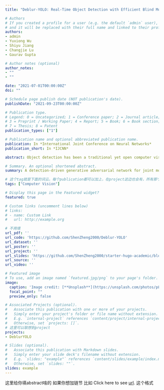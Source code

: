 ```yaml
---
title: "Deblur-YOLO: Real-Time Object Detection with Efficient Blind Motion Deblurring"

# Authors
# If you created a profile for a user (e.g. the default `admin` user), write the username (folder name) here 
# and it will be replaced with their full name and linked to their profile.
authors:
- admin
- Yuxiong Wu
- Shiyu Jiang
- Changjie Lu
- Gaurav Gupta

# Author notes (optional)
author_notes:
- ""
- ""

date: "2021-07-01T00:00:00Z"
doi: ""

# Schedule page publish date (NOT publication's date).
publishDate: "2021-09-23T00:00:00Z"

# Publication type.
# Legend: 0 = Uncategorized; 1 = Conference paper; 2 = Journal article;
# 3 = Preprint / Working Paper; 4 = Report; 5 = Book; 6 = Book section;
# 7 = Thesis; 8 = Patent
publication_types: ["1"]

# Publication name and optional abbreviated publication name.
publication: In *International Joint Conference on Neural Networks*
publication_short: In *IJCNN*

abstract: Object detection has been a traditional yet open computer vision research field. In intensive studies, object detection models have achieved promising results regarding recognition accuracy and inference speed. However, previous state-of-the-art algorithms fail to operate at blurry images. In this work, we propose Deblur-YOLO, an efficient, YOLO-based and detection-driven approach robust to motion blur photographs. We introduce a generative adversarial network with a dilated feature pyramid generator, a pair of multi-scale discriminators with spectral normalization, and a detection discriminator. We design a new image quality metric called Smooth Peak Signal-to-Noise Ratio (SPSNR) for measuring the smoothness of the reconstructed image. Empirical studies on benchmark datasets demonstrate Deblur-YOLO's superiority. On COCO 2014, Set 5 and Setl4, Deblur-YOLO achieves leading results for parameters, deblurring time, PSNR, SPSNR and SSIM. We also visually display the excellence of our deblurring performance to competing models.

# Summary. An optional shortened abstract.
summary: A detection-driven generative adversarial network for joint motion deblurring and object detection. 

# 这个tag就是下面的词云，每个publication都可以加上，在project这边也会有，所有那个词云能联想到所有项目
tags: ["Computer Vision"]

# Display this page in the Featured widget?
featured: true

# Custom links (uncomment lines below)
# links:
# - name: Custom Link
#   url: http://example.org

# 不用填
url_pdf: ''
url_code: 'https://github.com/ShenZheng2000/Deblur-YOLO'
url_dataset: ''
url_poster: ''
url_project: ''
url_slides: 'https://github.com/ShenZheng2000/starter-hugo-academic/blob/master/content/publication/DeblurYOLO/Slides_DeblurYOLO.pdf'
url_source: ''
url_video: ''

# Featured image
# To use, add an image named `featured.jpg/png` to your page's folder. 
image:
  caption: 'Image credit: [**Unsplash**](https://unsplash.com/photos/pLCdAaMFLTE)'
  focal_point: ""
  preview_only: false

# Associated Projects (optional).
#   Associate this publication with one or more of your projects.
#   Simply enter your project's folder or file name without extension.
#   E.g. `internal-project` references `content/project/internal-project/index.md`.
#   Otherwise, set `projects: []`.
# 这里可以联想到project
projects:
- DeblurYOLO

# Slides (optional).
#   Associate this publication with Markdown slides.
#   Simply enter your slide deck's filename without extension.
#   E.g. `slides: "example"` references `content/slides/example/index.md`.
#   Otherwise, set `slides: ""`.
slides: example
---
```

这里给你填abstract啥的
如果你想加链节
比如
Click here to see [url](https://ieeexplore.ieee.org/document/9534352).
这个格式



